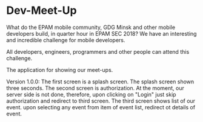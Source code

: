 # Dev-Meet-Up

What do the EPAM mobile community, GDG Minsk and other mobile developers build, in quarter hour in EPAM SEC 2018?
We have an interesting and incredible challenge for mobile developers.

All developers, engineers, programmers and other people can attend this challenge. 

The application for showing our meet-ups.

Version 1.0.0:
The first screen is a splash screen. The splash screen shown three seconds. 
The second screen is authorization. At the moment, our server side is not done, therefore, upon clicking on "Login" just skip authorization and redirect to third screen.
The third screen shows list of our event. upon selecting any event from item of event list, redirect ot details of event.



